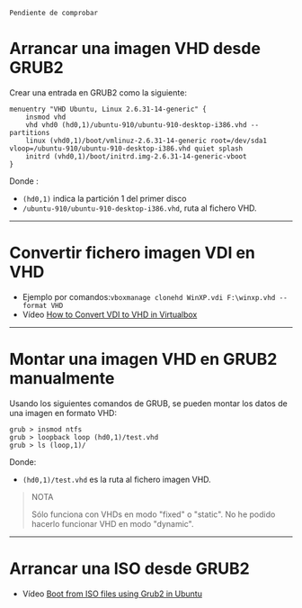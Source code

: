 
```
Pendiente de comprobar
```

# Arrancar una imagen VHD desde GRUB2

Crear una entrada en GRUB2 como la siguiente:

```
menuentry "VHD Ubuntu, Linux 2.6.31-14-generic" {
	insmod vhd
	vhd vhd0 (hd0,1)/ubuntu-910/ubuntu-910-desktop-i386.vhd --partitions
	linux (vhd0,1)/boot/vmlinuz-2.6.31-14-generic root=/dev/sda1 vloop=/ubuntu-910/ubuntu-910-desktop-i386.vhd quiet splash
	initrd (vhd0,1)/boot/initrd.img-2.6.31-14-generic-vboot
}
```

Donde :
* `(hd0,1)` indica la partición 1 del primer disco
* `/ubuntu-910/ubuntu-910-desktop-i386.vhd`, ruta al fichero VHD.

---

# Convertir fichero imagen VDI en VHD

* Ejemplo por comandos:`vboxmanage clonehd WinXP.vdi F:\winxp.vhd --format VHD`
* Vídeo [How to Convert VDI to VHD in Virtualbox ](https://www.youtube.com/watch?v=DraC0YmJUas)

---

# Montar una imagen VHD en GRUB2 manualmente

Usando los siguientes comandos de GRUB, se pueden montar los datos de una imagen en formato VHD:

```
grub > insmod ntfs
grub > loopback loop (hd0,1)/test.vhd
grub > ls (loop,1)/
```

Donde:
* `(hd0,1)/test.vhd` es la ruta al fichero imagen VHD.

> NOTA
>
> Sólo funciona con VHDs en modo "fixed" o "static".
> No he podido hacerlo funcionar VHD en modo "dynamic".
>

---

# Arrancar una ISO desde GRUB2

* Vídeo [Boot from ISO files using Grub2 in Ubuntu](https://www.youtube.com/watch?v=Z35zyDpMIMM)
